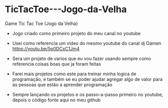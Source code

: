 # TicTacToe---Jogo-da-Velha
Game  Tic Tac Toe (Jogo da Velha)

- Jogo criado como primeiro projeto do meu canal no youtube 

- Usei como referencia um video do mesmo youtube do canal dj Oamen https://youtu.be/5p0DCxC1Jm4

- Sera um projeto de varios que eu vou fazer usando sempre como referencia coisas boas que ja foram feitas

- Farei mais projetos como este para treinar minha logica de programação, e também se eu poder ajudar agregar algo de valor para as pessoas que estão a aprender programação

- Sempre lançando os projetos e os passo-a-passo primeiro no youtube, depois o código fonte aqui no meu github

